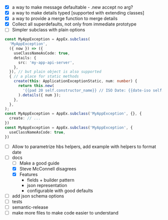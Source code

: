 - [x] a way to make message defaultable - .new accept no arg?
- [x] a way to make details typed [supported with extending classes]
- [x] a way to provide a merge function to merge details
- [x] Collect all superdefaults, not only from immediate prototype
- [ ] Simpler subclass with plain options
```typescript
const MyAppException = AppEx.subclass(
  'MyAppException',
  ({ now }) => ({
    useClassNameAsCode: true,
    details: {
      src: 'my-app-api-server',
    },
  }), // but plain object is also supported
  { // a place for static methods
    create(this: ApplicationExceptionStatic, num: number) {
      return this.new(
        '{{pad 20 self.constructor_name}} // ISO Date: {{date-iso self.timestamp}}; Formatted Date: {{date-fmt "d MMMM yyyy, HH:mm:ss" self.timestamp}}; num: {{num}}',
      ).details({ num });
    },
  },
);
const MyAppException = AppEx.subclass('MyAppException', {}, {
  create: // ...
})
const MyAppException = AppEx.subclass('MyAppException', {
  useClassNameAsCode: true,
})
```
- [ ] Allow to parametrize hbs helpers, add example with helpers to format date
- [ ] docs
  - [ ] Make a good guide
  - [x] Steve McConnell disagrees
  - [x] Features
    - fields + builder pattern
    - json representation
    - configurable with good defaults
- [ ] add json schema options
- [ ] tests
- [ ] semantic-release
- [ ] make more files to make code easier to understand
